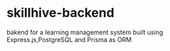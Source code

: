 # skillhive-backend
 bakend for a learning management system built using Express.js,PostgreSQL and Prisma as ORM

